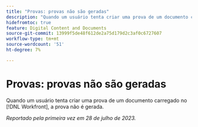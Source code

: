 ```yaml
---
title: "Provas: provas não são geradas"
description: "Quando um usuário tenta criar uma prova de um documento carregado no Workfront, a prova não é gerada."
hidefromtoc: true
feature: Digital Content and Documents
source-git-commit: 13999f5de48f612de2a75d179d2c3af0c6727607
workflow-type: tm+mt
source-wordcount: '51'
ht-degree: 7%

---
```



# Provas: provas não são geradas

<!--Wf and WFP TOCs-->

Quando um usuário tenta criar uma prova de um documento carregado no [!DNL Workfront], a prova não é gerada.

_Reportado pela primeira vez em 28 de julho de 2023._

